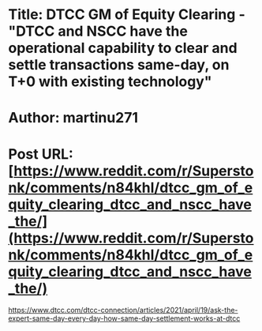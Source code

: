 # Title: DTCC GM of Equity Clearing - "DTCC and NSCC have the operational capability to clear and settle transactions same-day, on T+0 with existing technology"
# Author: martinu271
# Post URL: [https://www.reddit.com/r/Superstonk/comments/n84khl/dtcc_gm_of_equity_clearing_dtcc_and_nscc_have_the/](https://www.reddit.com/r/Superstonk/comments/n84khl/dtcc_gm_of_equity_clearing_dtcc_and_nscc_have_the/)


https://www.dtcc.com/dtcc-connection/articles/2021/april/19/ask-the-expert-same-day-every-day-how-same-day-settlement-works-at-dtcc